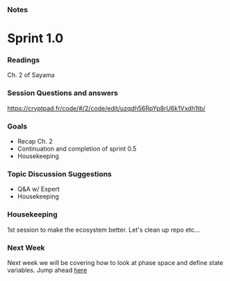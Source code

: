 ### Notes
# Sprint 1.0

### Readings
Ch. 2 of Sayama

### Session Questions and answers
https://cryptpad.fr/code/#/2/code/edit/uzqdh56RpYp8rU6k1Vxdh1tb/

### Goals
 - Recap Ch. 2 
 - Continuation and completion of sprint 0.5  
 - Housekeeping


### Topic Discussion Suggestions
 - Q&A w/ Expert
 - Housekeeping

### Housekeeping 
1st session to make the ecosystem better. Let's clean up repo etc...

### Next Week
Next week we will be covering how to look at phase space and define state variables. Jump ahead [here](../sprint_1_5/README.md)
 


